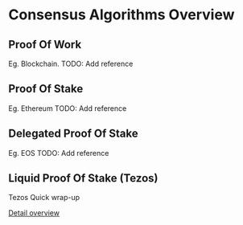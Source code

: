 # Consensus Algorithms Overview
## Proof Of Work
Eg. Blockchain.
TODO: Add reference

## Proof Of Stake
Eg. Ethereum
TODO: Add reference

## Delegated Proof Of Stake
Eg. EOS
TODO: Add reference

## Liquid Proof Of Stake (Tezos)
Tezos
Quick wrap-up

[Detail overview](tezos/liquid_proof_of_stake.md)